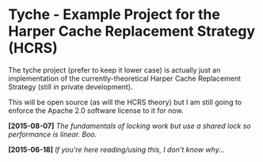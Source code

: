 Tyche - Example Project for the Harper Cache Replacement Strategy (HCRS)
=====

The tyche project (prefer to keep it lower case) is actually just an implementation of the currently-theoretical Harper Cache Replacement Strategy (still in private development).

This will be open source (as will the HCRS theory) but I am still going to enforce the Apache 2.0 software license to it for now.

**[2015-08-07]**
*The fundamentals of locking work but use a shared lock so performance is linear.  Boo.*

**[2015-06-18]**
*If you're here reading/using this, I don't know why...*
